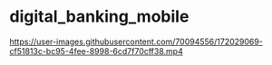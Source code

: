 # digital_banking_mobile

https://user-images.githubusercontent.com/70094556/172029069-cf51813c-bc95-4fee-8998-6cd7f70cff38.mp4
